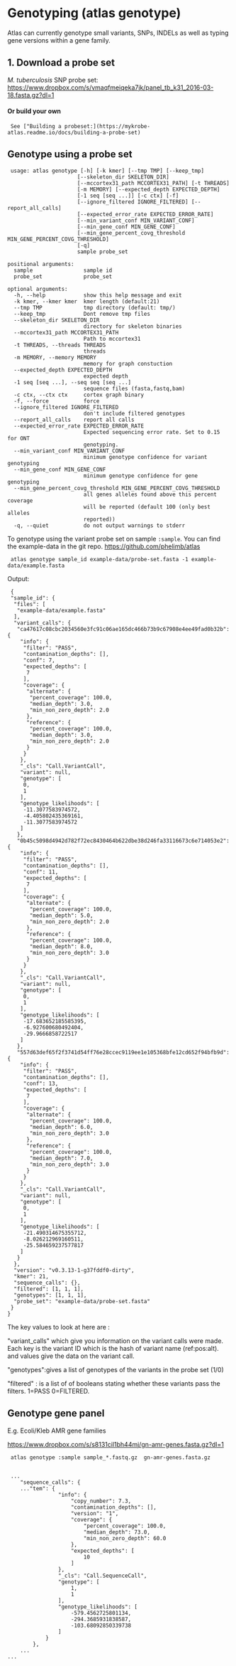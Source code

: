 #  Genotyping (atlas genotype)


Atlas can currently genotype small variants, SNPs, INDELs as well as typing gene versions within a gene family. 

## 1. Download a probe set

*M. tuberculosis* SNP probe set: https://www.dropbox.com/s/vmaqfmeiqeka7jk/panel_tb_k31_2016-03-18.fasta.gz?dl=1

#### Or build your own 

	 See ["Building a probeset:](https://mykrobe-atlas.readme.io/docs/building-a-probe-set) 



## Genotype using a probe set



	 usage: atlas genotype [-h] [-k kmer] [--tmp TMP] [--keep_tmp]
	                      [--skeleton_dir SKELETON_DIR]
	                      [--mccortex31_path MCCORTEX31_PATH] [-t THREADS]
	                      [-m MEMORY] [--expected_depth EXPECTED_DEPTH]
	                      [-1 seq [seq ...]] [-c ctx] [-f]
	                      [--ignore_filtered IGNORE_FILTERED] [--report_all_calls]
	                      [--expected_error_rate EXPECTED_ERROR_RATE]
	                      [--min_variant_conf MIN_VARIANT_CONF]
	                      [--min_gene_conf MIN_GENE_CONF]
	                      [--min_gene_percent_covg_threshold MIN_GENE_PERCENT_COVG_THRESHOLD]
	                      [-q]
	                      sample probe_set
	
	positional arguments:
	  sample                sample id
	  probe_set             probe_set
	
	optional arguments:
	  -h, --help            show this help message and exit
	  -k kmer, --kmer kmer  kmer length (default:21)
	  --tmp TMP             tmp directory (default: tmp/)
	  --keep_tmp            Dont remove tmp files
	  --skeleton_dir SKELETON_DIR
	                        directory for skeleton binaries
	  --mccortex31_path MCCORTEX31_PATH
	                        Path to mccortex31
	  -t THREADS, --threads THREADS
	                        threads
	  -m MEMORY, --memory MEMORY
	                        memory for graph constuction
	  --expected_depth EXPECTED_DEPTH
	                        expected depth
	  -1 seq [seq ...], --seq seq [seq ...]
	                        sequence files (fasta,fastq,bam)
	  -c ctx, --ctx ctx     cortex graph binary
	  -f, --force           force
	  --ignore_filtered IGNORE_FILTERED
	                        don't include filtered genotypes
	  --report_all_calls    report all calls
	  --expected_error_rate EXPECTED_ERROR_RATE
	                        Expected sequencing error rate. Set to 0.15 for ONT
	                        genotyping.
	  --min_variant_conf MIN_VARIANT_CONF
	                        minimum genotype confidence for variant genotyping
	  --min_gene_conf MIN_GENE_CONF
	                        minimum genotype confidence for gene genotyping
	  --min_gene_percent_covg_threshold MIN_GENE_PERCENT_COVG_THRESHOLD
	                        all genes alleles found above this percent coverage
	                        will be reported (default 100 (only best alleles
	                        reported))
	  -q, --quiet           do not output warnings to stderr 
To genotype using the variant probe set on sample `:sample`. You can find the example-data in the git repo. https://github.com/phelimb/atlas

	 atlas genotype sample_id example-data/probe-set.fasta -1 example-data/example.fasta 
Output: 



	 {
	 "sample_id": {
	  "files": [
	   "example-data/example.fasta"
	  ], 
	  "variant_calls": {
	   "ca47617c08cbc2034560e3fc91c06ae165dc466b73b9c67908e4ee49fad0b32b": {
	    "info": {
	     "filter": "PASS", 
	     "contamination_depths": [], 
	     "conf": 7, 
	     "expected_depths": [
	      7
	     ], 
	     "coverage": {
	      "alternate": {
	       "percent_coverage": 100.0, 
	       "median_depth": 3.0, 
	       "min_non_zero_depth": 2.0
	      }, 
	      "reference": {
	       "percent_coverage": 100.0, 
	       "median_depth": 3.0, 
	       "min_non_zero_depth": 2.0
	      }
	     }
	    }, 
	    "_cls": "Call.VariantCall", 
	    "variant": null, 
	    "genotype": [
	     0, 
	     1
	    ], 
	    "genotype_likelihoods": [
	     -11.3077583974572, 
	     -4.405802435369161, 
	     -11.3077583974572
	    ]
	   }, 
	   "0b45c5098d4942d782f72ec8430464b622dbe38d246fa33116673c6e714053e2": {
	    "info": {
	     "filter": "PASS", 
	     "contamination_depths": [], 
	     "conf": 11, 
	     "expected_depths": [
	      7
	     ], 
	     "coverage": {
	      "alternate": {
	       "percent_coverage": 100.0, 
	       "median_depth": 5.0, 
	       "min_non_zero_depth": 2.0
	      }, 
	      "reference": {
	       "percent_coverage": 100.0, 
	       "median_depth": 8.0, 
	       "min_non_zero_depth": 3.0
	      }
	     }
	    }, 
	    "_cls": "Call.VariantCall", 
	    "variant": null, 
	    "genotype": [
	     0, 
	     1
	    ], 
	    "genotype_likelihoods": [
	     -17.683652185585395, 
	     -6.927600680492404, 
	     -29.9666858722517
	    ]
	   }, 
	   "557d63def65f2f3741d54ff76e28ccec9119ee1e105368bfe12cd652f94bfb9d": {
	    "info": {
	     "filter": "PASS", 
	     "contamination_depths": [], 
	     "conf": 13, 
	     "expected_depths": [
	      7
	     ], 
	     "coverage": {
	      "alternate": {
	       "percent_coverage": 100.0, 
	       "median_depth": 6.0, 
	       "min_non_zero_depth": 3.0
	      }, 
	      "reference": {
	       "percent_coverage": 100.0, 
	       "median_depth": 7.0, 
	       "min_non_zero_depth": 3.0
	      }
	     }
	    }, 
	    "_cls": "Call.VariantCall", 
	    "variant": null, 
	    "genotype": [
	     0, 
	     1
	    ], 
	    "genotype_likelihoods": [
	     -21.490314675355712, 
	     -8.026212969160511, 
	     -25.584659237577817
	    ]
	   }
	  }, 
	  "version": "v0.3.13-1-g37fddf0-dirty", 
	  "kmer": 21, 
	  "sequence_calls": {}, 
	  "filtered": [1, 1, 1], 
	  "genotypes": [1, 1, 1], 
	  "probe_set": "example-data/probe-set.fasta"
	 }
	}
	 
The key values to look at here are : 



"variant_calls" which give you information on the variant calls were made. Each key is the variant ID which is the hash of variant name (ref:pos:alt). and values give the data on the variant call. 



"genotypes":gives a list of genotypes of the variants in the probe set (1/0)

"filtered" : is a list of of booleans stating whether these variants pass the filters. 1=PASS 0=FILTERED.



## Genotype gene panel

E.g. Ecoli/Kleb AMR gene families



https://www.dropbox.com/s/s8131cil1bh44mj/gn-amr-genes.fasta.gz?dl=1





	 atlas genotype :sample sample_*.fastq.gz  gn-amr-genes.fasta.gz 


	 ...
		"sequence_calls": {
	   	..."tem": {
	                "info": {
	                    "copy_number": 7.3,
	                    "contamination_depths": [],
	                    "version": "1",
	                    "coverage": {
	                        "percent_coverage": 100.0,
	                        "median_depth": 73.0,
	                        "min_non_zero_depth": 60.0
	                    },
	                    "expected_depths": [
	                        10
	                    ]
	                },
	                "_cls": "Call.SequenceCall",
	                "genotype": [
	                    1,
	                    1
	                ],
	                "genotype_likelihoods": [
	                    -579.4562725801134,
	                    -294.3685931838587,
	                    -103.68092850339738
	                ]
	            }
	        },
		...
	... 
